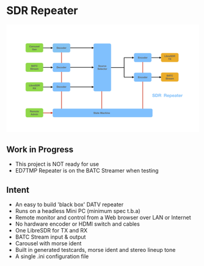 # SDR Repeater
![diagram](doc/sdr-repeater-diagram.jpg)

## Work in Progress
- This project is NOT ready for use
- ED7TMP Repeater is on the BATC Streamer when testing

## Intent
- An easy to build 'black box' DATV repeater
- Runs on a headless Mini PC (minimum spec t.b.a)
- Remote monitor and control from a Web browser over LAN or Internet
- No hardware encoder or HDMI switch and cables
- One LibreSDR for TX and RX
- BATC Stream input & output
- Carousel with morse ident
- Built in generated testcards, morse ident and stereo lineup tone
- A single .ini configuration file
